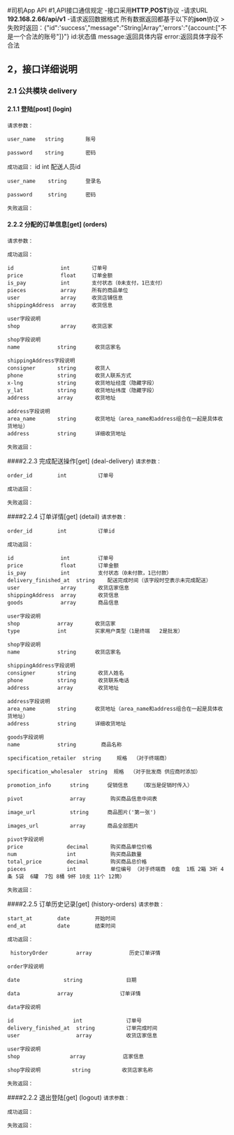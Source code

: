 #司机App API
#1,API接口通信规定
-接口采用**HTTP**,**POST**协议
-请求URL **192.168.2.66/api/v1**
-请求返回数据格式
	所有数据返回都基于以下的**json**协议
	>失败时返回：{"id":'success',"message":"String|Array",'errors':"{account:["不是一个合法的账号"]}"}
	id:状态值
	message:返回具体内容
	error:返回具体字段不合法
## 2，接口详细说明
### 2.1 公共模块 delivery
#### 2.1.1 登陆[post] (login)
`请求参数：`
	
	user_name   string       账号

	password    string       密码

`成功返回：`
	id           int         配送人员id

	user_name    string      登录名

	password     string      密码

`失败返回：`


#### 2.2.2 分配的订单信息[get] (orders)
`请求参数：`

`成功返回：`

	id               int       订单号
	price            float     订单金额
	is_pay           int       支付状态（0未支付，1已支付）
	pieces           array     所有的商品单位
	user             array     收货店铺信息
	shippingAddress  array     收货信息
	
	user字段说明
	shop             array     收货店家

	shop字段说明
	name            string      收货店家名

	shippingAddress字段说明
	consigner       string      收货人
	phone           string      收货人联系方式
	x-lng           string      收货地址经度（隐藏字段）
	y_lat           string      收货地址纬度（隐藏字段）
	address         array       收货地址
		
	address字段说明
	area_name       string      收货地址（area_name和address组合在一起是具体收货地址）
	address         string      详细收货地址
`失败返回：`

####2.2.3 完成配送操作[get] (deal-delivery)
`请求参数：`

	order_id        int          订单号

`成功返回：`

`失败返回：`

####2.2.4 订单详情[get] (detail)
`请求参数：`

	order_id        int          订单id

`成功返回：`
	
	id               int         订单号
	price            float       订单金额
	is_pay           int         支付状态（0未付款，1已付款）
	delivery_finished_at  string    配送完成时间（该字段时空表示未完成配送）
	user             array       收货店家信息
	shippingAddress  array       收货信息
	goods            array       商品信息
	
	user字段说明
	shop            array       收货店家
	type			int         买家用户类型（1是终端   2是批发）

	shop字段说明
	name            string      收货店家名
	
	shippingAddress字段说明
	consigner       string       收货人姓名
	phone           string       收货联系电话
	address         array        收货地址
	
	address字段说明
	area_name       string      收货地址（area_name和address组合在一起是具体收货地址）
	address         string      详细收货地址
	
	goods字段说明
	name            string        商品名称
   
	specification_retailer  string     规格  （对于终端商）
	
    specification_wholesaler  string  规格  （对于批发商 供应商时添加）

	promotion_info      string      促销信息    （取当是促销时传入）

	pivot               array        购买商品信息中间表

	image_url           string      商品图片('第一张')

    images_url          array       商品全部图片
	
	pivot字段说明
	price              decimal       购买商品单位价格
	num                int           购买商品数量
	total_price        decimal       购买商品总价格
	pieces             int           单位编号 （对于终端商  0盒  1瓶 2箱 3听 4条 5袋  6罐  7包 8桶 9杯 10支 11个 12筒） 
`失败返回：`

####2.2.5 订单历史记录[get] (history-orders)
`请求参数：`

	start_at        date        开始时间
	end_at          date        结束时间

`成功返回：`

	 historyOrder         array            历史订单详情
	 
	order字段说明

	date              string              日期

	data 			array               订单详情
	
	data字段说明
          
	id                   int              订单号
	delivery_finished_at  string          订单完成时间
    user                  array           收货店家信息

	user字段说明
	shop                array            店家信息

	shop字段说明          string          收货店家名称

`失败返回：`

####2.2.2 退出登陆[get] (logout)
`请求参数：`

`成功返回：`

`失败返回：`



  

	
	
	
	
	